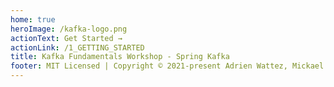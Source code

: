 ```yaml
---
home: true
heroImage: /kafka-logo.png
actionText: Get Started →
actionLink: /1_GETTING_STARTED
title: Kafka Fundamentals Workshop - Spring Kafka
footer: MIT Licensed | Copyright © 2021-present Adrien Wattez, Mickael Boixiere
---
```



